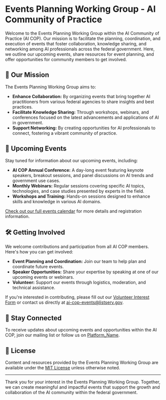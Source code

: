 # Events Planning Working Group - AI Community of Practice

Welcome to the Events Planning Working Group within the AI Community of Practice (AI COP). Our mission is to facilitate the planning, coordination, and execution of events that foster collaboration, knowledge sharing, and networking among AI professionals across the federal government. Here, we outline our upcoming events, share resources for event planning, and offer opportunities for community members to get involved.

## 🌟 Our Mission

The Events Planning Working Group aims to:
- **Enhance Collaboration:** By organizing events that bring together AI practitioners from various federal agencies to share insights and best practices.
- **Facilitate Knowledge Sharing:** Through workshops, webinars, and conferences focused on the latest advancements and applications of AI in government.
- **Support Networking:** By creating opportunities for AI professionals to connect, fostering a vibrant community of practice.

## 📅 Upcoming Events

Stay tuned for information about our upcoming events, including:
- **AI COP Annual Conference:** A day-long event featuring keynote speakers, breakout sessions, and panel discussions on AI trends and government use cases.
- **Monthly Webinars:** Regular sessions covering specific AI topics, technologies, and case studies presented by experts in the field.
- **Workshops and Training:** Hands-on sessions designed to enhance skills and knowledge in various AI domains.

[Check out our full events calendar](EVENTS_CALENDAR.md) for more details and registration information.

## 🛠️ Getting Involved

We welcome contributions and participation from all AI COP members. Here's how you can get involved:
- **Event Planning and Coordination:** Join our team to help plan and coordinate future events.
- **Speaker Opportunities:** Share your expertise by speaking at one of our upcoming events or webinars.
- **Volunteer:** Support our events through logistics, moderation, and technical assistance.

If you're interested in contributing, please fill out our [Volunteer Interest Form](VOLUNTEER_FORM.md) or contact us directly at [ai-cop-events@listserv.gov](mailto:ai-cop-events@listserv.gov).

## 📢 Stay Connected

To receive updates about upcoming events and opportunities within the AI COP, join our mailing list or follow us on [Platform_Name](#).

## 📄 License

Content and resources provided by the Events Planning Working Group are available under the [MIT License](LICENSE.md) unless otherwise noted.

---

Thank you for your interest in the Events Planning Working Group. Together, we can create meaningful and impactful events that support the growth and collaboration of the AI community within the federal government.
